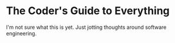 # The Coder's Guide to Everything

I'm not sure what this is yet. Just jotting thoughts around software
engineering.
